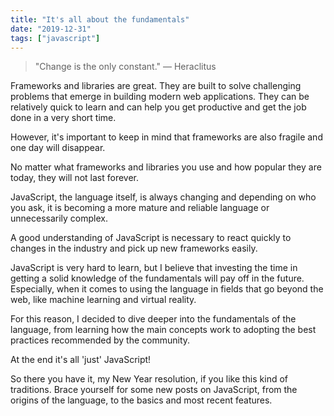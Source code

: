 ```yaml
---
title: "It's all about the fundamentals"
date: "2019-12-31"
tags: ["javascript"]
---
```


> "Change is the only constant." ― Heraclitus

Frameworks and libraries are great.
They are built to solve challenging problems that emerge in building modern web applications.
They can be relatively quick to learn and can help you get productive and get the job done in a very short time.

However, it's important to keep in mind that frameworks are also fragile and one day will disappear.

No matter what frameworks and libraries you use and how popular they are today, they will not last forever.

JavaScript, the language itself, is always changing and depending on who you ask, it is becoming a more mature and reliable language or unnecessarily complex.

A good understanding of JavaScript is necessary to react quickly to changes in the industry and pick up new frameworks easily.

JavaScript is very hard to learn, but I believe that investing the time in getting a solid knowledge of the fundamentals will pay off in the future.
Especially, when it comes to using the language in fields that go beyond the web, like machine learning and virtual reality.

For this reason, I decided to dive deeper into the fundamentals of the language, from learning how the main concepts work to adopting the best practices recommended by the community.

At the end it's all 'just' JavaScript!

So there you have it, my New Year resolution, if you like this kind of traditions.
Brace yourself for some new posts on JavaScript, from the origins of the language, to the basics and most recent features.
